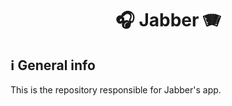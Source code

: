 <h1 align="center">
  🎧 Jabber 🪗
</h1>

## ℹ️ General info

This is the repository responsible for Jabber's app.
